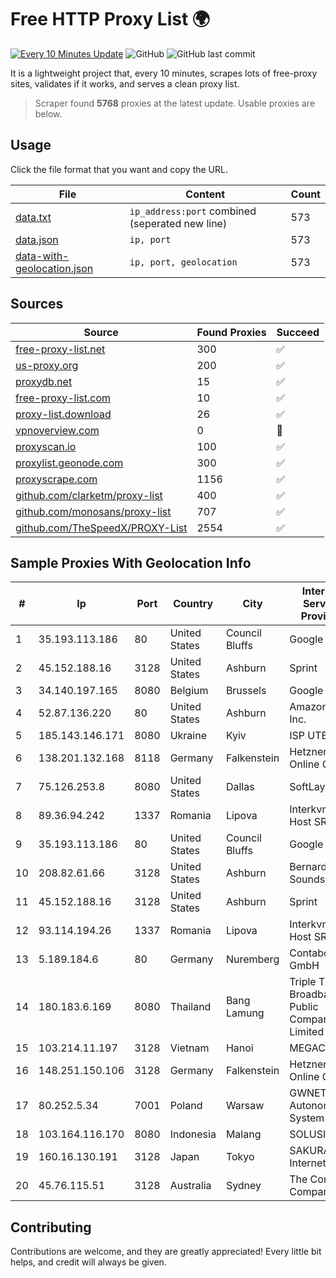 
# Free HTTP Proxy List 🌍

[![Every 10 Minutes Update](https://github.com/mertguvencli/http-proxy-list/actions/workflows/main.yml/badge.svg?branch=main)](https://github.com/mertguvencli/http-proxy-list/actions/workflows/main.yml)
![GitHub](https://img.shields.io/github/license/mertguvencli/http-proxy-list)
![GitHub last commit](https://img.shields.io/github/last-commit/mertguvencli/http-proxy-list)

It is a lightweight project that, every 10 minutes, scrapes lots of free-proxy sites, validates if it works, and serves a clean proxy list.


> Scraper found **5768** proxies at the latest update. Usable proxies are below.

## Usage

Click the file format that you want and copy the URL.


|File|Content|Count|
|----|-------|-----|
|[data.txt](https://raw.githubusercontent.com/mertguvencli/http-proxy-list/main/proxy-list/data.txt)|`ip_address:port` combined (seperated new line)|573|
|[data.json](https://raw.githubusercontent.com/mertguvencli/http-proxy-list/main/proxy-list/data.json)|`ip, port`|573|
|[data-with-geolocation.json](https://raw.githubusercontent.com/mertguvencli/http-proxy-list/main/proxy-list/data-with-geolocation.json)|`ip, port, geolocation`|573|

## Sources

|Source|Found Proxies|Succeed|
|------|-------------|-------|
|[free-proxy-list.net](https://free-proxy-list.net)|300|✅|
|[us-proxy.org](https://www.us-proxy.org)|200|✅|
|[proxydb.net](http://proxydb.net)|15|✅|
|[free-proxy-list.com](https://free-proxy-list.com/?page=&port=&type%5B%5D=http&type%5B%5D=https&up_time=0&search=Search)|10|✅|
|[proxy-list.download](https://www.proxy-list.download/HTTP)|26|✅|
|[vpnoverview.com](https://vpnoverview.com/privacy/anonymous-browsing/free-proxy-servers)|0|🚫|
|[proxyscan.io](https://www.proxyscan.io)|100|✅|
|[proxylist.geonode.com](https://proxylist.geonode.com/api/proxy-list?limit=300&page=1&sort_by=lastChecked&sort_type=desc&protocols=http,https)|300|✅|
|[proxyscrape.com](https://api.proxyscrape.com/v2/?request=displayproxies&protocol=http&timeout=10000&country=all&ssl=all&anonymity=all)|1156|✅|
|[github.com/clarketm/proxy-list](https://raw.githubusercontent.com/clarketm/proxy-list/master/proxy-list-raw.txt)|400|✅|
|[github.com/monosans/proxy-list](https://raw.githubusercontent.com/monosans/proxy-list/main/proxies/http.txt)|707|✅|
|[github.com/TheSpeedX/PROXY-List](https://raw.githubusercontent.com/TheSpeedX/PROXY-List/master/http.txt)|2554|✅|


## Sample Proxies With Geolocation Info

|#|Ip|Port|Country|City|Internet Service Provider|
|-|--|----|-------|----|-------------------------|
|1|35.193.113.186|80|United States|Council Bluffs|Google LLC|
|2|45.152.188.16|3128|United States|Ashburn|Sprint|
|3|34.140.197.165|8080|Belgium|Brussels|Google LLC|
|4|52.87.136.220|80|United States|Ashburn|Amazon.com, Inc.|
|5|185.143.146.171|8080|Ukraine|Kyiv|ISP UTELS|
|6|138.201.132.168|8118|Germany|Falkenstein|Hetzner Online GmbH|
|7|75.126.253.8|8080|United States|Dallas|SoftLayer|
|8|89.36.94.242|1337|Romania|Lipova|Interkvm Host SRL|
|9|35.193.113.186|80|United States|Council Bluffs|Google LLC|
|10|208.82.61.66|3128|United States|Ashburn|Bernardi Sounds|
|11|45.152.188.16|3128|United States|Ashburn|Sprint|
|12|93.114.194.26|1337|Romania|Lipova|Interkvm Host SRL|
|13|5.189.184.6|80|Germany|Nuremberg|Contabo GmbH|
|14|180.183.6.169|8080|Thailand|Bang Lamung|Triple T Broadband Public Company Limited|
|15|103.214.11.197|3128|Vietnam|Hanoi|MEGACORE|
|16|148.251.150.106|3128|Germany|Falkenstein|Hetzner Online GmbH|
|17|80.252.5.34|7001|Poland|Warsaw|GWNET Autonomus System|
|18|103.164.116.170|8080|Indonesia|Malang|SOLUSINET|
|19|160.16.130.191|3128|Japan|Tokyo|SAKURA Internet Inc.|
|20|45.76.115.51|3128|Australia|Sydney|The Constant Company|



## Contributing

Contributions are welcome, and they are greatly appreciated! Every
little bit helps, and credit will always be given.

